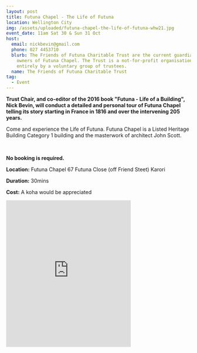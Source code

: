 ```yaml
---
layout: post
title: Futuna Chapel - The Life of Futuna
location: Wellington City
img: /assets/uploaded/futuna-chapel-the-life-of-futuna-whw21.jpg
event_date: 11am Sat 30 & Sun 31 Oct
host:
  email: nickbevin@gmail.com
  phone: 027 4453710
  blurb: The Friends of Futuna Charitable Trust are the current guardians and
    owners of Futuna Chapel. The Trust is a not-for-profit organisation run
    entirely by a voluntary group of trustees.
  name: The Friends of Futuna Charitable Trust
tag:
  - Event
---
```

**Trust Chair, and co-editor of the 2016 book "Futuna - Life of a Building", Nick Bevin, will conduct a detailed and personal tour of Futuna Chapel telling its story starting in France in 1816 and over the intervening 205 years.** 

Come and experience the Life of Futuna. Futuna Chapel is a Listed Heritage Building Category 1 building and the masterwork of architect John Scott.

<br>

**No booking is required.** 

**Location:** Futuna Chapel 67 Futuna Close (off Friend Steet) Karori

**Duration:** 30mins

**Cost:** A koha would be appreciated

<iframe src="https://www.facebook.com/plugins/page.php?href=https%3A%2F%2Fwww.facebook.com%2FFutunaChapel&tabs=timeline&width=340&height=400&small_header=false&adapt_container_width=true&hide_cover=false&show_facepile=true&appId" width="340" height="400" style="border:none;overflow:hidden" scrolling="no" frameborder="5" allowfullscreen="false" allow="autoplay; clipboard-write; encrypted-media; picture-in-picture; web-share"></iframe>